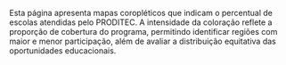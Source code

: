 Esta página apresenta mapas coropléticos que indicam o percentual de escolas atendidas pelo PRODITEC. A intensidade da coloração reflete a proporção de cobertura do programa, permitindo identificar regiões com maior e menor participação, além de avaliar a distribuição equitativa das oportunidades educacionais.
